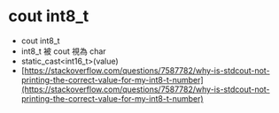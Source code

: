 # cout int8\_t

* cout int8\_t
* int8\_t 被 cout 視為 char
* static\_cast\<int16\_t>(value)
* [https://stackoverflow.com/questions/7587782/why-is-stdcout-not-printing-the-correct-value-for-my-int8-t-number](https://stackoverflow.com/questions/7587782/why-is-stdcout-not-printing-the-correct-value-for-my-int8-t-number)
